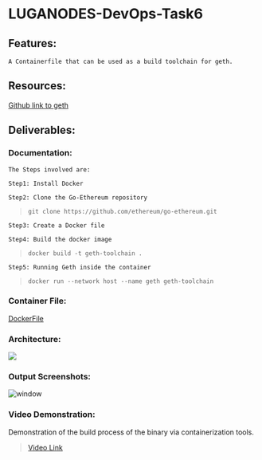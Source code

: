 # LUGANODES-DevOps-Task6

## Features:

    A Containerfile that can be used as a build toolchain for geth.

## Resources:

 [Github link to geth](https://github.com/ethereum/go-ethereum)

## Deliverables:

### Documentation:

    The Steps involved are:

    Step1: Install Docker

    Step2: Clone the Go-Ethereum repository 
    
> `git clone https://github.com/ethereum/go-ethereum.git`

    Step3: Create a Docker file

    Step4: Build the docker image 
    
> `docker build -t geth-toolchain .`
    
    Step5: Running Geth inside the container 
    
> `docker run --network host --name geth geth-toolchain`

### Container File:

[DockerFile](https://github.com/Priyanshu-Vyas/LUGANODES-DevOps-Task6/blob/main/Dockerfile)

### Architecture:

![](https://github.com/Priyanshu-Vyas/LUGANODES-DevOps-Task6/blob/main/img/architecture.png)

### Output Screenshots:

![window](https://github.com/Priyanshu-Vyas/LUGANODES-DevOps-Task6/blob/main/img/window.png)

### Video Demonstration:

Demonstration of the build process of the binary via containerization tools.

> [Video Link](https://www.loom.com/share/aee6dbd1fb0d4ab6b86eba42a7950988?sid=f1cda563-e1c8-4314-a51d-73bdd429fafc)
